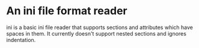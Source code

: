 # An ini file format reader

ini is a basic ini file reader that supports sections and attributes which have
spaces in them. It currently doesn't support nested sections and ignores
indentation.
